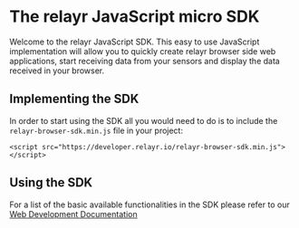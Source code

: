# The relayr JavaScript micro SDK

Welcome to the relayr JavaScript SDK. This easy to use JavaScript implementation will allow you to quickly create relayr browser side web applications, start receiving data from your sensors and display the data received in your browser. 


## Implementing the SDK

In order to start using the SDK all you would need to do is to include the `relayr-browser-sdk.min.js` file in your project:

	<script src="https://developer.relayr.io/relayr-browser-sdk.min.js"></script>

## Using the SDK

For a list of the basic available functionalities in the SDK please refer to our [Web Development Documentation](https://developer.relayr.io/documents/WebDev/WebDevelopers)
